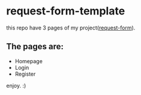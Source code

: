# request-form-template

this repo have 3 pages of my project([request-form](https://github.com/request-form)).

## The pages are:
- Homepage
- Login
- Register

enjoy. :)
